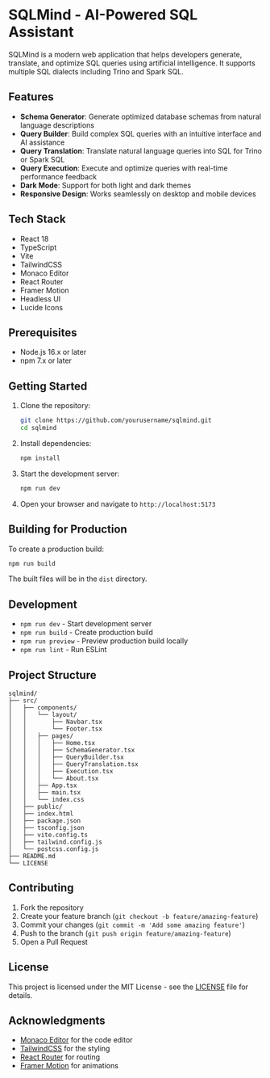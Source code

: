 # SQLMind - AI-Powered SQL Assistant

SQLMind is a modern web application that helps developers generate, translate, and optimize SQL queries using artificial intelligence. It supports multiple SQL dialects including Trino and Spark SQL.

## Features

- **Schema Generator**: Generate optimized database schemas from natural language descriptions
- **Query Builder**: Build complex SQL queries with an intuitive interface and AI assistance
- **Query Translation**: Translate natural language queries into SQL for Trino or Spark SQL
- **Query Execution**: Execute and optimize queries with real-time performance feedback
- **Dark Mode**: Support for both light and dark themes
- **Responsive Design**: Works seamlessly on desktop and mobile devices

## Tech Stack

- React 18
- TypeScript
- Vite
- TailwindCSS
- Monaco Editor
- React Router
- Framer Motion
- Headless UI
- Lucide Icons

## Prerequisites

- Node.js 16.x or later
- npm 7.x or later

## Getting Started

1. Clone the repository:
   ```bash
   git clone https://github.com/yourusername/sqlmind.git
   cd sqlmind
   ```

2. Install dependencies:
   ```bash
   npm install
   ```

3. Start the development server:
   ```bash
   npm run dev
   ```

4. Open your browser and navigate to `http://localhost:5173`

## Building for Production

To create a production build:

```bash
npm run build
```

The built files will be in the `dist` directory.

## Development

- `npm run dev` - Start development server
- `npm run build` - Create production build
- `npm run preview` - Preview production build locally
- `npm run lint` - Run ESLint

## Project Structure

```
sqlmind/
├── src/
│   ├── components/
│   │   └── layout/
│   │       ├── Navbar.tsx
│   │       └── Footer.tsx
│   │   ├── pages/
│   │   │   ├── Home.tsx
│   │   │   ├── SchemaGenerator.tsx
│   │   │   ├── QueryBuilder.tsx
│   │   │   ├── QueryTranslation.tsx
│   │   │   ├── Execution.tsx
│   │   │   └── About.tsx
│   │   ├── App.tsx
│   │   ├── main.tsx
│   │   └── index.css
│   ├── public/
│   ├── index.html
│   ├── package.json
│   ├── tsconfig.json
│   ├── vite.config.ts
│   ├── tailwind.config.js
│   └── postcss.config.js
├── README.md
└── LICENSE
```

## Contributing

1. Fork the repository
2. Create your feature branch (`git checkout -b feature/amazing-feature`)
3. Commit your changes (`git commit -m 'Add some amazing feature'`)
4. Push to the branch (`git push origin feature/amazing-feature`)
5. Open a Pull Request

## License

This project is licensed under the MIT License - see the [LICENSE](LICENSE) file for details.

## Acknowledgments

- [Monaco Editor](https://microsoft.github.io/monaco-editor/) for the code editor
- [TailwindCSS](https://tailwindcss.com/) for the styling
- [React Router](https://reactrouter.com/) for routing
- [Framer Motion](https://www.framer.com/motion/) for animations
